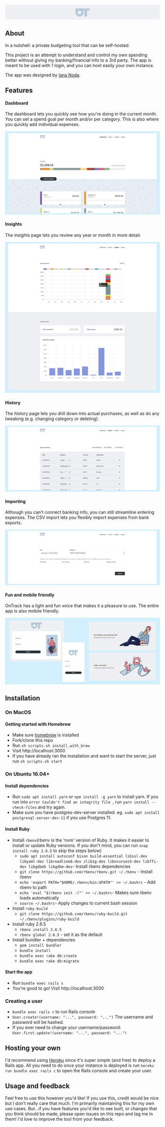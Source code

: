 ![logo](./app/assets/images/readme/logo.png)

## About

In a nutshell: a private budgeting tool that can be self-hosted.

This project is an attempt to understand and control my own
spending better without giving my banking/financial info
to a 3rd party. The app is meant to be used with 1 login, and
you can host easily your own instance.

The app was designed by [Iana Noda](https://iananoda.com).

## Features

#### Dashboard
The dashboard lets you quickly see how you're doing in the current month.
You can set a spend goal per month and/or per category. This
is also where you quickly add individual expenses.

![dashboard](./app/assets/images/readme/dashboard.png)

#### Insights
The insights page lets you review any year or month in more
detail.

![insights](./app/assets/images/readme/insights.png)

#### History
The history page lets you drill down into actual purchases,
as well as do any tweaking (e.g. changing category or deleting).

![history](./app/assets/images/readme/history.png)

#### Importing
Although you can't connect banking info, you can still streamline entering expenses.
The CSV import lets you flexibly import expenses from bank exports.

![import](./app/assets/images/readme/csv_import.png)

#### Fun and mobile friendly
OnTrack has a light and fun voice that makes it a
pleasure to use. The entire app is also mobile
friendly.

![voice](./app/assets/images/readme/voice.png)

## Installation
### On MacOS

#### Getting started with Homebrew
- Make sure [homebrew](https://brew.sh/) is installed
- Fork/clone this repo
- Run `sh scripts.sh install_with_brew`
- Visit http://localhost:3000
- If you have already ran the installation and want to start the server, just run `sh scripts.sh start`

### On Ubuntu 16.04+
#### Install dependencies
- Run `sudo apt install yarn` or `npm install -g yarn` to install yarn. If you run into `error Couldn't find an integrity file `, run `yarn install --check-files` and try again.
- Make sure you have postgres-dev-server installed. eg. `sudo apt install postgresql-server-dev-11` if you use Postgres 11.

#### Install Ruby
- Install `rbenv`(rbenv is the 'nvm' version of Ruby. It makes it easier to install or update Ruby versions. If you don't mind, you can run `snap install ruby 2.6.5` to skip the steps below)
  - `sudo apt install autoconf bison build-essential libssl-dev libyaml-dev libreadline6-dev zlib1g-dev libncurses5-dev libffi-dev libgdbm5 libgdbm-dev`- Install rbenv dependencies
  - `git clone https://github.com/rbenv/rbenv.git ~/.rbenv` - Install rbenv
  - `echo 'export PATH="$HOME/.rbenv/bin:$PATH"' >> ~/.bashrc` - Add rbenv to path
  - `echo 'eval "$(rbenv init -)"' >> ~/.bashrc`- Makes sure rbenv loads automatically
  - `source ~/.bashrc`- Apply changes to current bash session
- Install `ruby-build`
  - `git clone https://github.com/rbenv/ruby-build.git ~/.rbenv/plugins/ruby-build`
- Install ruby 2.6.5
  - `rbenv install 2.6.5`
  - `rbenv global 2.6.5` - set it as the default
- Install bundler + dependencies
  - `gem install bundler`
  - `bundle install`
  - `bundle exec rake db:create`
  - `bundle exec rake db:migrate`
  
#### Start the app
  - Run `bundle exec rails s`
  - You're good to go! Visit http://localhost:3000

### Creating a user

- `bundle exec rails c` to run Rails console
- `User.create!(username: "...", password: "...")` The username and password will be hashed.
- If you ever need to change your username/password: `User.first.update!(username: "...", password: "...")`

## Hosting your own

I'd recommend using [Heroku](https://heroku.com) since it's super simple (and free) to
deploy a Rails app. All you need to do once your instance is deployed is run
`heroku run bundle exec rails c` to open the Rails console and create your user.

## Usage and feedback
Feel free to use this however you'd like! If you use this, credit
would be nice but I don't really care that much. I'm primarily maintaining
this for my own use cases. But...if you have features you'd like to see built, or changes
that you think should be made, please open issues on this repo and tag me in them!
I'd love to improve the tool from your feedback.
